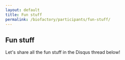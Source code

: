 ```yaml
---
layout: default
title: Fun stuff
permalink: /biofactory/participants/fun-stuff/
---
```


## Fun stuff

Let's share all the fun stuff in the Disqus thread below!